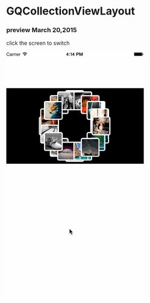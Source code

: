# GQCollectionViewLayout




### preview  March 20,2015

click the screen to switch

![preview](animation.gif)